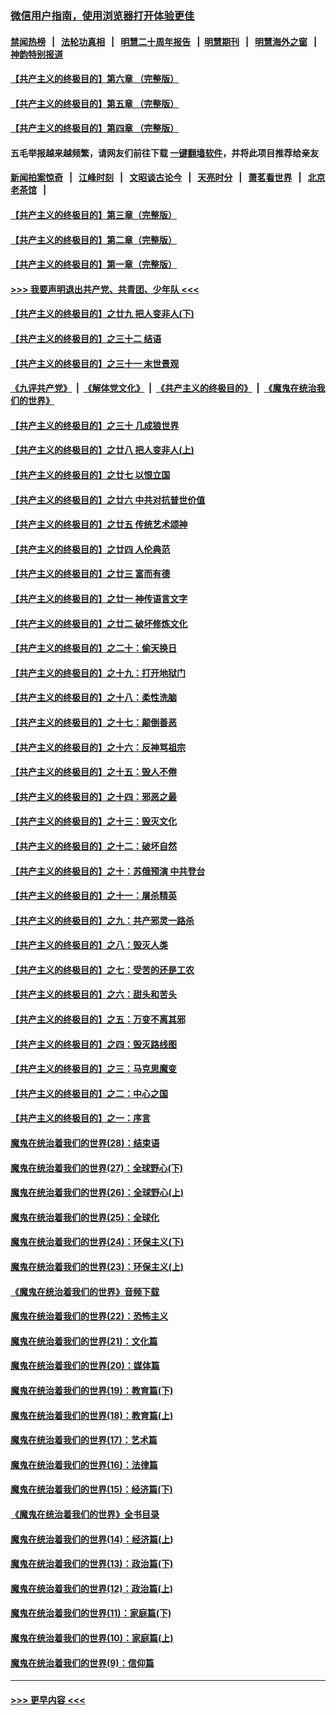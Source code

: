 ### [微信用户指南，使用浏览器打开体验更佳](https://github.com/gfw-breaker/banned-news1/blob/master/indexes/wechat-guide.md?t=0)
#### [禁闻热榜](热点新闻.md?t=0)  &nbsp;&nbsp;|&nbsp;&nbsp; [法轮功真相](https://github.com/gfw-breaker/truth/blob/master/README.md?t=0) &nbsp;&nbsp;|&nbsp;&nbsp; [明慧二十周年报告](https://github.com/gfw-breaker/mh-reports/blob/master/README.md?t=0) &nbsp;&nbsp;|&nbsp;&nbsp;[明慧期刊](https://github.com/gfw-breaker/mh-qikan) &nbsp;&nbsp;|&nbsp;&nbsp; [明慧海外之窗](https://github.com/gfw-breaker/mh-news/blob/master/README.md?t=0) &nbsp;&nbsp;|&nbsp;&nbsp; [神韵特别报道](https://github.com/gfw-breaker/mh-news/blob/master/shenyun.md?t=0)
#### [【共产主义的终极目的】第六章 （完整版）](../pages/nsc422/n11428913.md?t=02062133) 
#### [【共产主义的终极目的】第五章 （完整版）](../pages/nsc422/n11428912.md?t=02062133) 
#### [【共产主义的终极目的】第四章 （完整版）](../pages/nsc422/n11428907.md?t=02062133) 
#### 五毛举报越来越频繁，请网友们前往下载 [一键翻墙软件](https://github.com/gfw-breaker/ssr-accounts)，并将此项目推荐给亲友
#### [新闻拍案惊奇](https://github.com/gfw-breaker/banned-news1/blob/master/pages/link4.md) &nbsp;&nbsp;|&nbsp;&nbsp; [江峰时刻](https://github.com/gfw-breaker/banned-news1/blob/master/pages/link4.md) &nbsp;&nbsp;|&nbsp;&nbsp; [文昭谈古论今](https://github.com/gfw-breaker/banned-news1/blob/master/pages/link4.md) &nbsp;&nbsp;|&nbsp;&nbsp; [天亮时分](https://github.com/gfw-breaker/banned-news1/blob/master/pages/link4.md) &nbsp;&nbsp;|&nbsp;&nbsp; [萧茗看世界](https://github.com/gfw-breaker/banned-news1/blob/master/pages/link4.md) &nbsp;&nbsp;|&nbsp;&nbsp; [北京老茶馆](https://github.com/gfw-breaker/banned-news1/blob/master/pages/link4.md) &nbsp;&nbsp;|&nbsp;&nbsp; 
#### [【共产主义的终极目的】第三章（完整版）](../pages/nsc422/n11428848.md?t=02062133) 
#### [【共产主义的终极目的】第二章（完整版）](../pages/nsc422/n11428831.md?t=02062133) 
#### [【共产主义的终极目的】第一章（完整版）](../pages/nsc422/n11417651.md?t=02062133) 
#### [>>> 我要声明退出共产党、共青团、少年队 <<<](https://github.com/begood0513/goodnews/blob/master/quit/letter.md) 
#### [【共产主义的终极目的】之廿九 把人变非人(下)](../pages/nsc422/n11344140.md?t=02062133) 
#### [【共产主义的终极目的】之三十二 结语](../pages/nsc422/n11360535.md?t=02062133) 
#### [【共产主义的终极目的】之三十一 末世景观](../pages/nsc422/n11351129.md?t=02062133) 
#### [《九评共产党》](https://github.com/begood0513/9ping.md/blob/master/README.md) &nbsp;|&nbsp; [《解体党文化》](../../../../jtdwh.md/blob/master/README.md)  &nbsp;|&nbsp; [《共产主义的终极目的》](../../../../gczydzjmd.md/blob/master/README.md) &nbsp;|&nbsp; [《魔鬼在统治我们的世界》](../../../../mgztzwmdsj.md/blob/master/README.md) 
#### [【共产主义的终极目的】之三十 几成狼世界](../pages/nsc422/n11348280.md?t=02062133) 
#### [【共产主义的终极目的】之廿八 把人变非人(上)](../pages/nsc422/n11340492.md?t=02062133) 
#### [【共产主义的终极目的】之廿七 以恨立国](../pages/nsc422/n11336944.md?t=02062133) 
#### [【共产主义的终极目的】之廿六 中共对抗普世价值](../pages/nsc422/n11324785.md?t=02062133) 
#### [【共产主义的终极目的】之廿五 传统艺术颂神](../pages/nsc422/n11296396.md?t=02062133) 
#### [【共产主义的终极目的】之廿四 人伦典范](../pages/nsc422/n11296397.md?t=02062133) 
#### [【共产主义的终极目的】之廿三 富而有德](../pages/nsc422/n11283598.md?t=02062133) 
#### [【共产主义的终极目的】之廿一 神传语言文字](../pages/nsc422/n11263265.md?t=02062133) 
#### [【共产主义的终极目的】之廿二 破坏修炼文化](../pages/nsc422/n11245728.md?t=02062133) 
#### [【共产主义的终极目的】之二十：偷天换日](../pages/nsc422/n11238846.md?t=02062133) 
#### [【共产主义的终极目的】之十九：打开地狱门](../pages/nsc422/n11206376.md?t=02062133) 
#### [【共产主义的终极目的】之十八：柔性洗脑](../pages/nsc422/n11199994.md?t=02062133) 
#### [【共产主义的终极目的】之十七：颠倒善恶](../pages/nsc422/n11179782.md?t=02062133) 
#### [【共产主义的终极目的】之十六：反神骂祖宗](../pages/nsc422/n11166798.md?t=02062133) 
#### [【共产主义的终极目的】之十五：毁人不倦](../pages/nsc422/n11166792.md?t=02062133) 
#### [【共产主义的终极目的】之十四：邪恶之最](../pages/nsc422/n11150249.md?t=02062133) 
#### [【共产主义的终极目的】之十三：毁灭文化](../pages/nsc422/n11135227.md?t=02062133) 
#### [【共产主义的终极目的】之十二：破坏自然](../pages/nsc422/n11135214.md?t=02062133) 
#### [【共产主义的终极目的】之十：苏俄预演 中共登台](../pages/nsc422/n11118424.md?t=02062133) 
#### [【共产主义的终极目的】之十一：屠杀精英](../pages/nsc422/n11118442.md?t=02062133) 
#### [【共产主义的终极目的】之九：共产邪灵一路杀](../pages/nsc422/n11114139.md?t=02062133) 
#### [【共产主义的终极目的】之八：毁灭人类](../pages/nsc422/n11108503.md?t=02062133) 
#### [【共产主义的终极目的】之七：受苦的还是工农](../pages/nsc422/n11101809.md?t=02062133) 
#### [【共产主义的终极目的】之六：甜头和苦头](../pages/nsc422/n11096971.md?t=02062133) 
#### [【共产主义的终极目的】之五：万变不离其邪](../pages/nsc422/n11091285.md?t=02062133) 
#### [【共产主义的终极目的】之四：毁灭路线图](../pages/nsc422/n11086284.md?t=02062133) 
#### [【共产主义的终极目的】之三：马克思魔变](../pages/nsc422/n11061941.md?t=02062133) 
#### [【共产主义的终极目的】之二：中心之国](../pages/nsc422/n11047728.md?t=02062133) 
#### [【共产主义的终极目的】之一：序言](../pages/nsc422/n11086077.md?t=02062133) 
#### [魔鬼在统治着我们的世界(28)：结束语](../pages/nsc422/n10936246.md?t=02062133) 
#### [魔鬼在统治着我们的世界(27)：全球野心(下)](../pages/nsc422/n10928319.md?t=02062133) 
#### [魔鬼在统治着我们的世界(26)：全球野心(上)](../pages/nsc422/n10900318.md?t=02062133) 
#### [魔鬼在统治着我们的世界(25)：全球化](../pages/nsc422/n10788205.md?t=02062133) 
#### [魔鬼在统治着我们的世界(24)：环保主义(下)](../pages/nsc422/n10695307.md?t=02062133) 
#### [魔鬼在统治着我们的世界(23)：环保主义(上)](../pages/nsc422/n10688613.md?t=02062133) 
#### [《魔鬼在统治着我们的世界》音频下载](../pages/nsc422/n10635553.md?t=02062133) 
#### [魔鬼在统治着我们的世界(22)：恐怖主义](../pages/nsc422/n10614727.md?t=02062133) 
#### [魔鬼在统治着我们的世界(21)：文化篇](../pages/nsc422/n10597706.md?t=02062133) 
#### [魔鬼在统治着我们的世界(20)：媒体篇](../pages/nsc422/n10586579.md?t=02062133) 
#### [魔鬼在统治着我们的世界(19)：教育篇(下)](../pages/nsc422/n10564808.md?t=02062133) 
#### [魔鬼在统治着我们的世界(18)：教育篇(上)](../pages/nsc422/n10526970.md?t=02062133) 
#### [魔鬼在统治着我们的世界(17)：艺术篇](../pages/nsc422/n10499093.md?t=02062133) 
#### [魔鬼在统治着我们的世界(16)：法律篇](../pages/nsc422/n10485969.md?t=02062133) 
#### [魔鬼在统治着我们的世界(15)：经济篇(下)](../pages/nsc422/n10469975.md?t=02062133) 
#### [《魔鬼在统治着我们的世界》全书目录](../pages/nsc422/n10464261.md?t=02062133) 
#### [魔鬼在统治着我们的世界(14)：经济篇(上)](../pages/nsc422/n10457370.md?t=02062133) 
#### [魔鬼在统治着我们的世界(13)：政治篇(下)](../pages/nsc422/n10448270.md?t=02062133) 
#### [魔鬼在统治着我们的世界(12)：政治篇(上)](../pages/nsc422/n10444576.md?t=02062133) 
#### [魔鬼在统治着我们的世界(11)：家庭篇(下)](../pages/nsc422/n10440961.md?t=02062133) 
#### [魔鬼在统治着我们的世界(10)：家庭篇(上)](../pages/nsc422/n10435448.md?t=02062133) 
#### [魔鬼在统治着我们的世界(9)：信仰篇](../pages/nsc422/n10432159.md?t=02062133) 

----
#### [ >>> 更早内容 <<< ](../indexes/nsc422-earlier.md)
